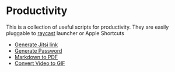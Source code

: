 # Productivity

This is a collection of useful scripts for productivity. They
are easily pluggable to [raycast](https://www.raycast.com/) launcher or Apple Shortcuts

- [Generate Jitsi link](./generate-jitsi.md)
- [Generate Password](./generate-password.md)
- [Markdown to PDF](./md-to-pdf.md)
- [Convert Video to GIF](./convert-video-to-gif.md)
